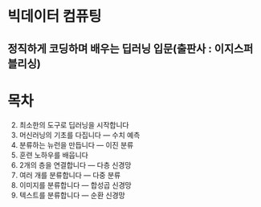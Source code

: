 빅데이터 컴퓨팅
================
정직하게 코딩하며 배우는 딥러닝 입문(출판사 : 이지스퍼블리싱)
--------------------------------------------------------------
# 목차
02. 최소한의 도구로 딥러닝을 시작합니다   
03. 머신러닝의 기초를 다집니다 ― 수치 예측   
04. 분류하는 뉴런을 만듭니다 ― 이진 분류   
05. 훈련 노하우를 배웁니다   
06. 2개의 층을 연결합니다 ― 다층 신경망    
07. 여러 개를 분류합니다 ― 다중 분류    
08. 이미지를 분류합니다 ― 합성곱 신경망    
09. 텍스트를 분류합니다 ― 순환 신경망    
